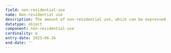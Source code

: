 ```yaml
---
field: non-residential-use
name: Non-residential use
description: The amount of non-residential use, which can be expressed as floorspace, site area, or both
datatype: object
component: non-residential-use
cardinality: n
entry-date: 2025-06-26
end-date: ''
---
```

